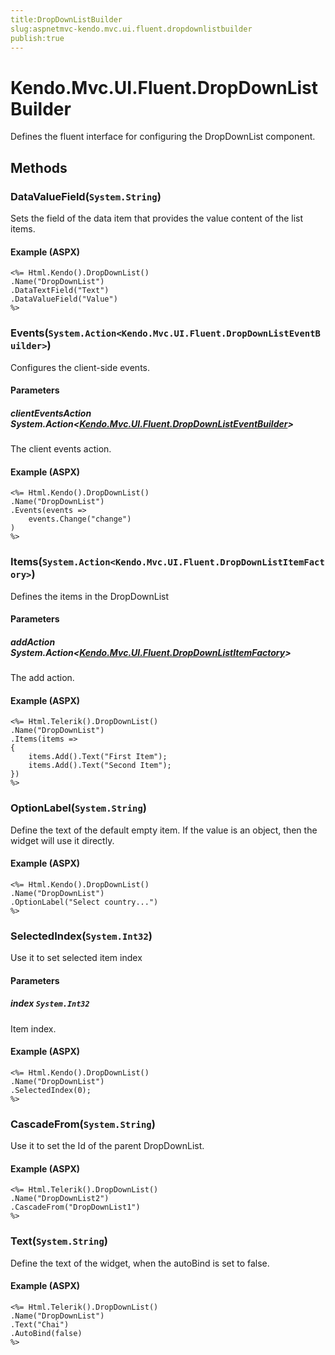 ```yaml
---
title:DropDownListBuilder
slug:aspnetmvc-kendo.mvc.ui.fluent.dropdownlistbuilder
publish:true
---
```


# Kendo.Mvc.UI.Fluent.DropDownListBuilder
Defines the fluent interface for configuring the DropDownList component.



## Methods

### DataValueField(`System.String`)
Sets the field of the data item that provides the value content of the list items.




#### Example (ASPX)
    <%= Html.Kendo().DropDownList()
    .Name("DropDownList")
    .DataTextField("Text")
    .DataValueField("Value")
    %>


### Events(`System.Action<Kendo.Mvc.UI.Fluent.DropDownListEventBuilder>`)
Configures the client-side events.


#### Parameters

##### clientEventsAction System.Action<[Kendo.Mvc.UI.Fluent.DropDownListEventBuilder](/api/wrappers/aspnet-mvc/Kendo.Mvc.UI.Fluent/DropDownListEventBuilder)>
The client events action.




#### Example (ASPX)
    <%= Html.Kendo().DropDownList()
    .Name("DropDownList")
    .Events(events =>
        events.Change("change")
    )
    %>


### Items(`System.Action<Kendo.Mvc.UI.Fluent.DropDownListItemFactory>`)
Defines the items in the DropDownList


#### Parameters

##### addAction System.Action<[Kendo.Mvc.UI.Fluent.DropDownListItemFactory](/api/wrappers/aspnet-mvc/Kendo.Mvc.UI.Fluent/DropDownListItemFactory)>
The add action.




#### Example (ASPX)
    <%= Html.Telerik().DropDownList()
    .Name("DropDownList")
    .Items(items =>
    {
        items.Add().Text("First Item");
        items.Add().Text("Second Item");
    })
    %>


### OptionLabel(`System.String`)
Define the text of the default empty item. If the value is an object, then the widget will use it directly.




#### Example (ASPX)
    <%= Html.Kendo().DropDownList()
    .Name("DropDownList")
    .OptionLabel("Select country...")
    %>


### SelectedIndex(`System.Int32`)
Use it to set selected item index


#### Parameters

##### index `System.Int32`
Item index.




#### Example (ASPX)
    <%= Html.Kendo().DropDownList()
    .Name("DropDownList")
    .SelectedIndex(0);
    %>


### CascadeFrom(`System.String`)
Use it to set the Id of the parent DropDownList.




#### Example (ASPX)
    <%= Html.Telerik().DropDownList()
    .Name("DropDownList2")
    .CascadeFrom("DropDownList1")
    %>


### Text(`System.String`)
Define the text of the widget, when the autoBind is set to false.




#### Example (ASPX)
    <%= Html.Telerik().DropDownList()
    .Name("DropDownList")
    .Text("Chai")
    .AutoBind(false)
    %>



